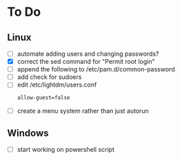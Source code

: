 # To Do
## Linux
- [ ] automate adding users and changing passwords?
- [x] correct the sed command for "Permit root login"
- [ ] append the following to /etc/pam.d/common-password
- [ ] add check for sudoers
- [ ] edit /etc/lightdm/users.conf
    ```bash
    allow-guest=false
    ```
- [ ] create a menu system rather than just autorun
## Windows
- [ ] start working on powershell script
